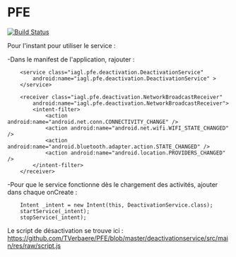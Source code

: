 # PFE 

[![Build Status](https://travis-ci.org/TVerbaere/PFE.svg)](https://travis-ci.org/TVerbaere/PFE)

Pour l'instant pour utiliser le service :

-Dans le manifest de l'application, rajouter :

        <service class="iagl.pfe.deactivation.DeactivationService"
            android:name="iagl.pfe.deactivation.DeactivationService" >
        </service>

        <receiver class="iagl.pfe.deactivation.NetworkBroadcastReceiver"
            android:name="iagl.pfe.deactivation.NetworkBroadcastReceiver">
            <intent-filter>
                <action android:name="android.net.conn.CONNECTIVITY_CHANGE" />
                <action android:name="android.net.wifi.WIFI_STATE_CHANGED" />
                <action android:name="android.bluetooth.adapter.action.STATE_CHANGED" />
                <action android:name="android.location.PROVIDERS_CHANGED" />
            </intent-filter>
        </receiver>


-Pour que le service fonctionne dès le chargement des activités, ajouter dans chaque onCreate :

        Intent _intent = new Intent(this, DeactivationService.class);
        startService(_intent);
        stopService(_intent);
        
        
Le script de désactivation se trouve ici :
        https://github.com/TVerbaere/PFE/blob/master/deactivationservice/src/main/res/raw/script.js

